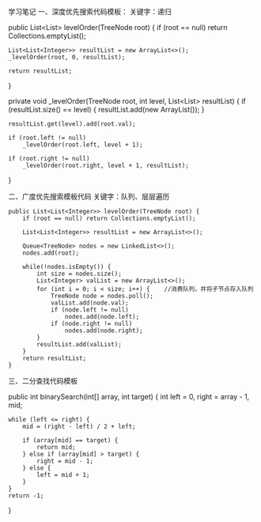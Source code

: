 学习笔记
一、深度优先搜索代码模板：
关键字：递归

public List<List<Integer>> levelOrder(TreeNode root) {
    if (root == null) return Collections.emptyList();

    List<List<Integer>> resultList = new ArrayList<>();
    _levelOrder(root, 0, resultList);

    return resultList;
}

private void _levelOrder(TreeNode root, int level, List<List<Integer>> resultList) {
    if (resultList.size() == level) {
        resultList.add(new ArrayList<Integer>());
    }

    resultList.get(level).add(root.val);

    if (root.left != null)
        _levelOrder(root.left, level + 1);
    
    if (root.right != null)
        _levelOrder(root.right, level + 1, resultList);
}

二、广度优先搜索模板代码
    关键字：队列、层层遍历

    public List<List<Integer>> levelOrder(TreeNode root) {
        if (root == null) return Collections.emptyList();

        List<List<Integer>> resultList = new ArrayList<>();

        Queue<TreeNode> nodes = new LinkedList<>();
        nodes.add(root);

        while(!nodes.isEmpty()) {
            int size = nodes.size();
            List<Integer> valList = new ArrayList<>();
            for (int i = 0; i < size; i++) {    //消费队列，并将子节点存入队列
                TreeNode node = nodes.poll();
                valList.add(node.val);
                if (node.left != null)
                    nodes.add(node.left);
                if (node.right != null)
                    nodes.add(node.right);
            }
            resultList.add(valList);
        }
        return resultList;
    }

三、二分查找代码模板

public int binarySearch(int[] array, int target) {
    int left = 0, right = array - 1, mid;

    while (left <= right) {
        mid = (right - left) / 2 + left;

        if (array[mid] == target) {
            return mid;
        } else if (array[mid] > target) {
            right = mid - 1;
        } else {
            left = mid + 1;
        }
    }
    return -1;
}